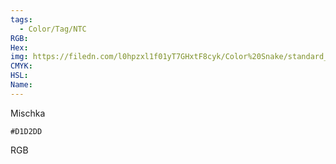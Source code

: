 ```yaml
---
tags:
  - Color/Tag/NTC
RGB:
Hex:
img: https://filedn.com/l0hpzxl1f01yT7GHxtF8cyk/Color%20Snake/standard_csv_to_svg/%23/D1D2DD.svg
CMYK:
HSL:
Name:
---
```

Mischka
```palette
#D1D2DD
```
RGB
